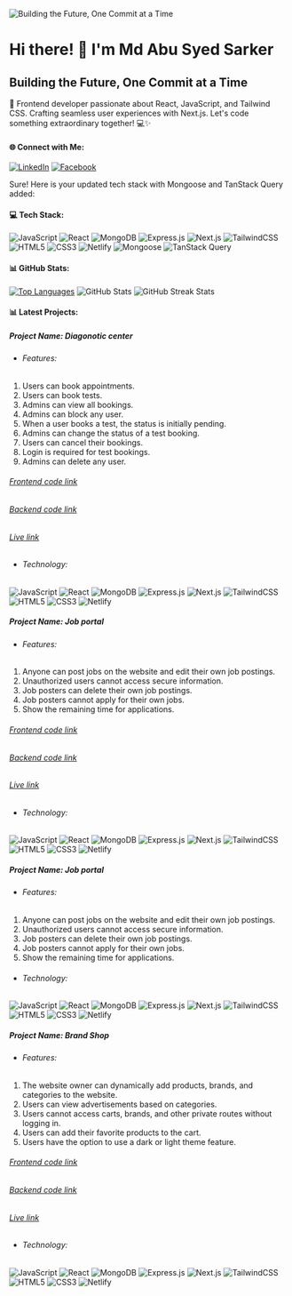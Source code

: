 ![Building the Future, One Commit at a Time](https://iili.io/JTfPa5v.png)

# Hi there! 👋 I'm Md Abu Syed Sarker
## Building the Future, One Commit at a Time
🚀 Frontend developer passionate about React, JavaScript, and Tailwind CSS. Crafting seamless user experiences with Next.js. Let's code something extraordinary together! 💻✨

#### 🌐 Connect with Me:
[![LinkedIn](https://img.shields.io/badge/LinkedIn-%230077B5.svg?logo=linkedin&logoColor=white)](https://linkedin.com/in/mdsaayed) 
[![Facebook](https://img.shields.io/badge/Facebook-%231877F2.svg?logo=Facebook&logoColor=white)](https://facebook.com/findsayedkhan) 

Sure! Here is your updated tech stack with Mongoose and TanStack Query added:

#### 💻 Tech Stack:
![JavaScript](https://img.shields.io/badge/javascript-%23323330.svg?style=for-the-badge&logo=javascript&logoColor=%23F7DF1E) ![React](https://img.shields.io/badge/react-%2320232a.svg?style=for-the-badge&logo=react&logoColor=%2361DAFB) ![MongoDB](https://img.shields.io/badge/MongoDB-%234ea94b.svg?style=for-the-badge&logo=mongodb&logoColor=white) ![Express.js](https://img.shields.io/badge/express.js-%23404d59.svg?style=for-the-badge&logo=express&logoColor=%2361DAFB) ![Next.js](https://img.shields.io/badge/Next-black?style=for-the-badge&logo=next.js&logoColor=white) ![TailwindCSS](https://img.shields.io/badge/tailwindcss-%2338B2AC.svg?style=for-the-badge&logo=tailwind-css&logoColor=white) ![HTML5](https://img.shields.io/badge/html5-%23E34F26.svg?style=for-the-badge&logo=html5&logoColor=white) ![CSS3](https://img.shields.io/badge/css3-%231572B6.svg?style=for-the-badge&logo=css3&logoColor=white) ![Netlify](https://img.shields.io/badge/netlify-%23000000.svg?style=for-the-badge&logo=netlify&logoColor=#00C7B7) ![Mongoose](https://img.shields.io/badge/mongoose-%2362333E.svg?style=for-the-badge&logo=mongoose&logoColor=white) ![TanStack Query](https://img.shields.io/badge/tanstack%20query-%23FF4154.svg?style=for-the-badge&logo=react-query&logoColor=white)
#### 📊 GitHub Stats:
[![Top Languages](https://github-readme-stats.vercel.app/api/top-langs/?username=MdSaayed)](https://github.com/anuraghazra/github-readme-stats)
![GitHub Stats](https://github-readme-stats.vercel.app/api?username=MdSaayed&show_icons=true&count_private=true) ![GitHub Streak Stats](https://streak-stats.demolab.com/?user=MdSaayed)

#### 📊 Latest Projects:
##### Project Name: Diagonotic center
- ###### Features:
1. Users can book appointments.
2. Users can book tests.
3. Admins can view all bookings.
4. Admins can block any user.
5. When a user books a test, the status is initially pending.
6. Admins can change the status of a test booking.
7. Users can cancel their bookings.
8. Login is required for test bookings.
9. Admins can delete any user.

###### [Frontend code link](https://github.com/MdSaayed/diagnostic)
###### [Backend code link](https://github.com/MdSaayed/diagnostic-server)
###### [Live link](https://delightful-snickerdoodle-2643ae.netlify.app/)

- ###### Technology:
![JavaScript](https://img.shields.io/badge/javascript-%23323330.svg?style=for-the-badge&logo=javascript&logoColor=%23F7DF1E) ![React](https://img.shields.io/badge/react-%2320232a.svg?style=for-the-badge&logo=react&logoColor=%2361DAFB) ![MongoDB](https://img.shields.io/badge/MongoDB-%234ea94b.svg?style=for-the-badge&logo=mongodb&logoColor=white) ![Express.js](https://img.shields.io/badge/express.js-%23404d59.svg?style=for-the-badge&logo=express&logoColor=%2361DAFB) ![Next.js](https://img.shields.io/badge/Next-black?style=for-the-badge&logo=next.js&logoColor=white) ![TailwindCSS](https://img.shields.io/badge/tailwindcss-%2338B2AC.svg?style=for-the-badge&logo=tailwind-css&logoColor=white) ![HTML5](https://img.shields.io/badge/html5-%23E34F26.svg?style=for-the-badge&logo=html5&logoColor=white) ![CSS3](https://img.shields.io/badge/css3-%231572B6.svg?style=for-the-badge&logo=css3&logoColor=white) ![Netlify](https://img.shields.io/badge/netlify-%23000000.svg?style=for-the-badge&logo=netlify&logoColor=#00C7B7)


##### Project Name: Job portal
- ###### Features:
1. Anyone can post jobs on the website and edit their own job postings.
2. Unauthorized users cannot access secure information.
3. Job posters can delete their own job postings.
4. Job posters cannot apply for their own jobs.
5. Show the remaining time for applications.

###### [Frontend code link](https://github.com/MdSaayed/jobportal-client)
###### [Backend code link](https://github.com/MdSaayed/jobportal-server)
###### [Live link](https://admirable-belekoy-a7b177.netlify.app/)

- ###### Technology:
![JavaScript](https://img.shields.io/badge/javascript-%23323330.svg?style=for-the-badge&logo=javascript&logoColor=%23F7DF1E) ![React](https://img.shields.io/badge/react-%2320232a.svg?style=for-the-badge&logo=react&logoColor=%2361DAFB) ![MongoDB](https://img.shields.io/badge/MongoDB-%234ea94b.svg?style=for-the-badge&logo=mongodb&logoColor=white) ![Express.js](https://img.shields.io/badge/express.js-%23404d59.svg?style=for-the-badge&logo=express&logoColor=%2361DAFB) ![Next.js](https://img.shields.io/badge/Next-black?style=for-the-badge&logo=next.js&logoColor=white) ![TailwindCSS](https://img.shields.io/badge/tailwindcss-%2338B2AC.svg?style=for-the-badge&logo=tailwind-css&logoColor=white) ![HTML5](https://img.shields.io/badge/html5-%23E34F26.svg?style=for-the-badge&logo=html5&logoColor=white) ![CSS3](https://img.shields.io/badge/css3-%231572B6.svg?style=for-the-badge&logo=css3&logoColor=white) ![Netlify](https://img.shields.io/badge/netlify-%23000000.svg?style=for-the-badge&logo=netlify&logoColor=#00C7B7)

##### Project Name: Job portal
- ###### Features:
1. Anyone can post jobs on the website and edit their own job postings.
2. Unauthorized users cannot access secure information.
3. Job posters can delete their own job postings.
4. Job posters cannot apply for their own jobs.
5. Show the remaining time for applications.

- ###### Technology:
![JavaScript](https://img.shields.io/badge/javascript-%23323330.svg?style=for-the-badge&logo=javascript&logoColor=%23F7DF1E) ![React](https://img.shields.io/badge/react-%2320232a.svg?style=for-the-badge&logo=react&logoColor=%2361DAFB) ![MongoDB](https://img.shields.io/badge/MongoDB-%234ea94b.svg?style=for-the-badge&logo=mongodb&logoColor=white) ![Express.js](https://img.shields.io/badge/express.js-%23404d59.svg?style=for-the-badge&logo=express&logoColor=%2361DAFB) ![Next.js](https://img.shields.io/badge/Next-black?style=for-the-badge&logo=next.js&logoColor=white) ![TailwindCSS](https://img.shields.io/badge/tailwindcss-%2338B2AC.svg?style=for-the-badge&logo=tailwind-css&logoColor=white) ![HTML5](https://img.shields.io/badge/html5-%23E34F26.svg?style=for-the-badge&logo=html5&logoColor=white) ![CSS3](https://img.shields.io/badge/css3-%231572B6.svg?style=for-the-badge&logo=css3&logoColor=white) ![Netlify](https://img.shields.io/badge/netlify-%23000000.svg?style=for-the-badge&logo=netlify&logoColor=#00C7B7)

##### Project Name: Brand Shop
- ###### Features:
1. The website owner can dynamically add products, brands, and categories to the website.
2. Users can view advertisements based on categories.
3. Users cannot access carts, brands, and other private routes without logging in.
4. Users can add their favorite products to the cart.
5. Users have the option to use a dark or light theme feature.

###### [Frontend code link](https://github.com/MdSaayed/ecommerce-brands-client)
###### [Backend code link](https://github.com/MdSaayed/ecommerce-brands-server)
###### [Live link](https://profound-eclair-299d43.netlify.app/)


- ###### Technology:
![JavaScript](https://img.shields.io/badge/javascript-%23323330.svg?style=for-the-badge&logo=javascript&logoColor=%23F7DF1E) ![React](https://img.shields.io/badge/react-%2320232a.svg?style=for-the-badge&logo=react&logoColor=%2361DAFB) ![MongoDB](https://img.shields.io/badge/MongoDB-%234ea94b.svg?style=for-the-badge&logo=mongodb&logoColor=white) ![Express.js](https://img.shields.io/badge/express.js-%23404d59.svg?style=for-the-badge&logo=express&logoColor=%2361DAFB) ![Next.js](https://img.shields.io/badge/Next-black?style=for-the-badge&logo=next.js&logoColor=white) ![TailwindCSS](https://img.shields.io/badge/tailwindcss-%2338B2AC.svg?style=for-the-badge&logo=tailwind-css&logoColor=white) ![HTML5](https://img.shields.io/badge/html5-%23E34F26.svg?style=for-the-badge&logo=html5&logoColor=white) ![CSS3](https://img.shields.io/badge/css3-%231572B6.svg?style=for-the-badge&logo=css3&logoColor=white) ![Netlify](https://img.shields.io/badge/netlify-%23000000.svg?style=for-the-badge&logo=netlify&logoColor=#00C7B7)
